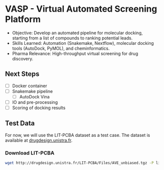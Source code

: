 # VASP - Virtual Automated Screening Platform

- Objective: Develop an automated pipeline for molecular docking, starting from a list of compounds to ranking potential leads.
- Skills Learned: Automation (Snakemake, Nextflow), molecular docking tools (AutoDock, PyMOL), and cheminformatics.
- Pharma Relevance: High-throughput virtual screening for drug discovery.

## Next Steps

- [ ] Docker container
- [ ] Snakemake pipeline
  - [ ] AutoDock Vina
- [ ] IO and pre-processing
- [ ] Scoring of docking results

## Test Data

For now, we will use the LIT-PCBA dataset as a test case. The dataset is available at [drugdesign.unistra.fr](http://drugdesign.unistra.fr/LIT-PCBA/).

### Download LIT-PCBA

```bash
wget http://drugdesign.unistra.fr/LIT-PCBA/Files/AVE_unbiased.tgz -P lit-pcba && tar -xzf lit-pcba/AVE_unbiased.tgz -C lit-pcba
```
